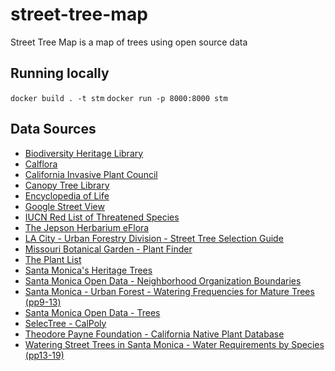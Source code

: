 # street-tree-map

Street Tree Map is a map of trees using open source data

## Running locally
`docker build . -t stm`
`docker run -p 8000:8000 stm`

## Data Sources
* [Biodiversity Heritage Library](https://www.biodiversitylibrary.org/part/170498#/summary)
* [Calflora](http://www.calflora.org/)
* [California Invasive Plant Council](http://www.cal-ipc.org/plants/inventory/)
* [Canopy Tree Library](https://canopy.org/tree-info/canopy-tree-library/)
* [Encyclopedia of Life](http://eol.org/)
* [Google Street View](https://developers.google.com/maps/documentation/streetview/)
* [IUCN Red List of Threatened Species](http://www.iucnredlist.org/)
* [The Jepson Herbarium eFlora](http://ucjeps.berkeley.edu/eflora/)
* [LA City - Urban Forestry Division - Street Tree Selection Guide](http://bss.lacity.org/urbanforestry/streettreeselectionguide.htm)
* [Missouri Botanical Garden - Plant Finder](http://www.missouribotanicalgarden.org/plantfinder/plantfindersearch.aspx)
* [The Plant List](http://www.theplantlist.org/)
* [Santa Monica's Heritage Trees](https://www.smgov.net/Portals/UrbanForest/content.aspx?id=53687092939)
* [Santa Monica Open Data - Neighborhood Organization Boundaries](https://data.smgov.net/Public-Assets/Neighborhood-Organization-Boundaries/juzu-tcbz/data)
* [Santa Monica - Urban Forest - Watering Frequencies for Mature Trees (pp9-13)](https://www.smgov.net/uploadedFiles/Portals/UrbanForest/FINAL%20Trees%20Watering%20Guidelines.pdf)
* [Santa Monica Open Data - Trees](https://data.smgov.net/Public-Assets/Trees/ekya-mi9c)
* [SelecTree - CalPoly](https://selectree.calpoly.edu/)
* [Theodore Payne Foundation - California Native Plant Database](http://www.theodorepayne.org/mediawiki/index.php?title=California_Native_Plant_Library)
* [Watering Street Trees in Santa Monica - Water Requirements by Species (pp13-19)](https://www.smgov.net/uploadedFiles/Portals/UrbanForest/Maintenance/WateringStreetTrees.pdf)
